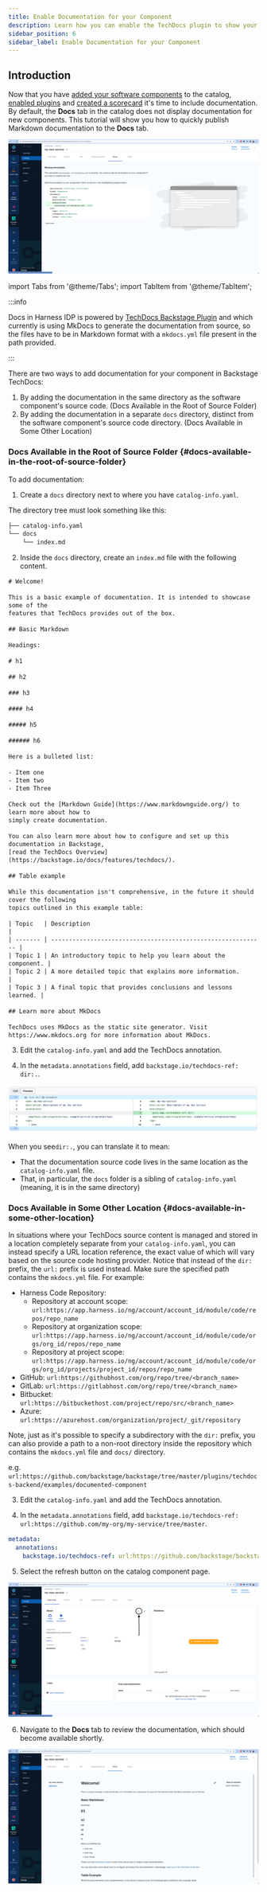 ```yaml
---
title: Enable Documentation for your Component
description: Learn how you can enable the TechDocs plugin to show your Markdown docs on the Docs tab of the catalog page.
sidebar_position: 6
sidebar_label: Enable Documentation for your Component
---
```


## Introduction

Now that you have [added your software components](/docs/internal-developer-portal/get-started/catalog-2o.md) to the catalog, [enabled plugins](/docs/internal-developer-portal/plugins/plugin-marketplace) and [created a scorecard](/docs/internal-developer-portal/scorecards/scorecard) it's time to include documentation. By default, the **Docs** tab in the catalog does not display documentation for new components. This tutorial will show you how to quickly publish Markdown documentation to the **Docs** tab.

![](static/docs-empty.png)

import Tabs from '@theme/Tabs';
import TabItem from '@theme/TabItem';

:::info

Docs in Harness IDP is powered by [TechDocs Backstage Plugin](https://backstage.io/docs/features/techdocs/) and which currently is using MkDocs to generate the documentation from source, so the files have to be in Markdown format with a `mkdocs.yml` file present in the path provided. 

:::

There are two ways to add documentation for your component in Backstage TechDocs:

1. By adding the documentation in the same directory as the software component's source code. (Docs Available in the Root of Source Folder)
2. By adding the documentation in a separate `docs` directory, distinct from the software component's source code directory. (Docs Available in Some Other Location)

<Tabs queryString="enable-docs-location">
<TabItem value="docs-available-in-root" label="Docs Available in the Root of Source Folder" queryString="enable-docs-location">

### Docs Available in the Root of Source Folder \{#docs-available-in-the-root-of-source-folder}

To add documentation:

1. Create a `docs` directory next to where you have `catalog-info.yaml`.

The directory tree must look something like this:

```sh
├── catalog-info.yaml
└── docs
    └── index.md
```

2. Inside the `docs` directory, create an `index.md` file with the following content.

```
# Welcome!

This is a basic example of documentation. It is intended to showcase some of the
features that TechDocs provides out of the box.

## Basic Markdown

Headings:

# h1

## h2

### h3

#### h4

##### h5

###### h6

Here is a bulleted list:

- Item one
- Item two
- Item Three

Check out the [Markdown Guide](https://www.markdownguide.org/) to learn more about how to
simply create documentation.

You can also learn more about how to configure and set up this documentation in Backstage,
[read the TechDocs Overview](https://backstage.io/docs/features/techdocs/).

## Table example

While this documentation isn't comprehensive, in the future it should cover the following
topics outlined in this example table:

| Topic   | Description                                                  |
| ------- | ------------------------------------------------------------ |
| Topic 1 | An introductory topic to help you learn about the component. |
| Topic 2 | A more detailed topic that explains more information.        |
| Topic 3 | A final topic that provides conclusions and lessons learned. |

## Learn more about MkDocs

TechDocs uses MkDocs as the static site generator. Visit https://www.mkdocs.org for more information about MkDocs.
```

3. Edit the `catalog-info.yaml` and add the TechDocs annotation.

4. In the `metadata.annotations` field, add `backstage.io/techdocs-ref: dir:.`.

![](static/techdocs-ref.png)


When you see`dir:.`, you can translate it to mean:

- That the documentation source code lives in the same location as the `catalog-info.yaml` file.
- That, in particular, the `docs` folder is a sibling of `catalog-info.yaml` (meaning, it is in the same directory)

</TabItem>
<TabItem value="docs-not-in-root" label="Docs Available in Some Other Location">

### Docs Available in Some Other Location \{#docs-available-in-some-other-location}

In situations where your TechDocs source content is managed and stored in a location completely separate from your `catalog-info.yaml`, you can instead specify a URL location reference, the exact value of which will vary based on the source code hosting provider. Notice that instead of the `dir:` prefix, the `url:` prefix is used instead. Make sure the specified path contains the `mkdocs.yml` file. For example:

- Harness Code Repository:
    - Repository at account scope: `url:https://app.harness.io/ng/account/account_id/module/code/repos/repo_name`
    - Repository at organization scope: `url:https://app.harness.io/ng/account/account_id/module/code/orgs/org_id/repos/repo_name` 
    - Repository at project scope: `url:https://app.harness.io/ng/account/account_id/module/code/orgs/org_id/projects/project_id/repos/repo_name`
- GitHub: `url:https://githubhost.com/org/repo/tree/<branch_name>`
- GitLab: `url:https://gitlabhost.com/org/repo/tree/<branch_name>`
- Bitbucket: `url:https://bitbuckethost.com/project/repo/src/<branch_name>`
- Azure: `url:https://azurehost.com/organization/project/_git/repository`

Note, just as it's possible to specify a subdirectory with the `dir:` prefix, you can also provide a path to a non-root directory inside the repository which contains the `mkdocs.yml` file and `docs/` directory. 

e.g. `url:https://github.com/backstage/backstage/tree/master/plugins/techdocs-backend/examples/documented-component`


3. Edit the `catalog-info.yaml` and add the TechDocs annotation.

4. In the `metadata.annotations` field, add `backstage.io/techdocs-ref: url:https://github.com/my-org/my-service/tree/master`.

```YAML
metadata:
  annotations:
    backstage.io/techdocs-ref: url:https://github.com/backstage/backstage/tree/master/plugins/techdocs-backend/examples/documented-component
```

</TabItem>
</Tabs>


5. Select the refresh button on the catalog component page.

![](static/refresh-button.png)

6. Navigate to the **Docs** tab to review the documentation, which should become available shortly. 

![](static/docs-rendered.png)